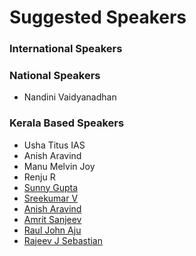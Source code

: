 # Suggested Speakers

### International Speakers

### National Speakers

- Nandini Vaidyanadhan

### Kerala Based Speakers

- Usha Titus IAS
- Anish Aravind
- Manu Melvin Joy
- Renju R
- [Sunny Gupta](https://twitter.com/sunnykgupta)
- [Sreekumar V](https://www.linkedin.com/in/sreekumarv)
- [Anish Aravind](https://www.linkedin.com/in/anisharavind/)
- [Amrit Sanjeev](https://twitter.com/amsanjeev)
- [Raul John Aju](https://www.facebook.com/raultherockstar)
- [Rajeev J Sebastian ](https://www.linkedin.com/in/rajeevjs/?originalSubdomain=in)
